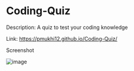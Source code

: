 # Coding-Quiz

Description: A quiz to test your coding knowledge

Link: https://pmukhi12.github.io/Coding-Quiz/

Screenshot

![image](https://user-images.githubusercontent.com/80237408/116174214-fa296e80-a6db-11eb-9a20-3453398079a8.png)
